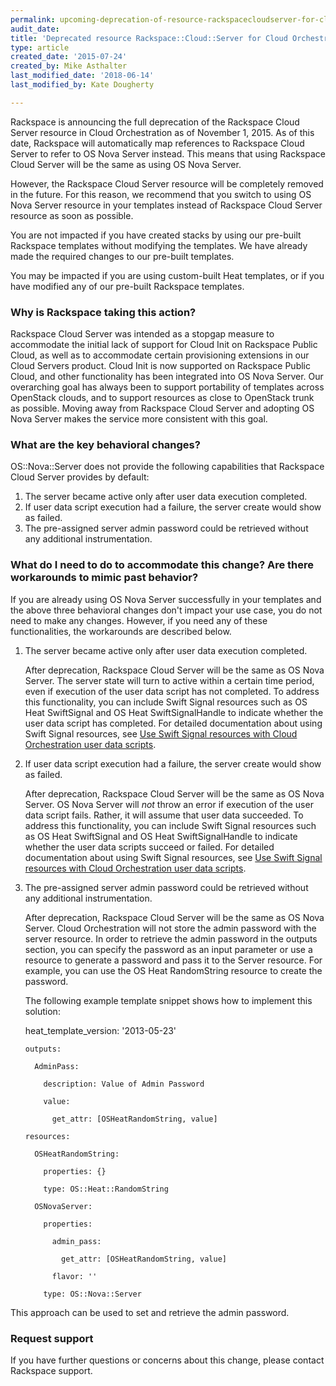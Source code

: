 ```yaml
---
permalink: upcoming-deprecation-of-resource-rackspacecloudserver-for-cloud-orchestration/
audit_date:
title: 'Deprecated resource Rackspace::Cloud::Server for Cloud Orchestration'
type: article
created_date: '2015-07-24'
created_by: Mike Asthalter
last_modified_date: '2018-06-14'
last_modified_by: Kate Dougherty

---
```


Rackspace is announcing the full deprecation of the Rackspace Cloud Server
resource in Cloud Orchestration as of November 1, 2015. As of this date,
Rackspace will automatically map references to Rackspace Cloud Server to refer
to OS Nova Server instead. This means that using Rackspace Cloud Server will
be the same as using OS Nova Server.

However, the Rackspace Cloud Server resource will be completely removed in the
future. For this reason, we recommend that you switch to using OS Nova Server
resource in your templates instead of Rackspace Cloud Server resource as soon
as possible.

You are not impacted if you have created stacks by using our pre-built
Rackspace templates without modifying the templates. We have already made the
required changes to our pre-built templates.

You may be impacted if you are using custom-built Heat templates, or if
you have modified any of our pre-built Rackspace templates.

### Why is Rackspace taking this action?

Rackspace Cloud Server was intended as a stopgap measure to accommodate the
initial lack of support for Cloud Init on Rackspace Public Cloud, as well
as to accommodate certain provisioning extensions in our Cloud Servers
product. Cloud Init is now supported on Rackspace Public Cloud, and other
functionality has been integrated into OS Nova Server. Our overarching
goal has always been to support portability of templates across
OpenStack clouds, and to support resources as close to OpenStack trunk as
possible. Moving away from Rackspace Cloud Server and adopting OS Nova Server
makes the service more consistent with this goal.

### What are the key behavioral changes?

OS::Nova::Server does not provide the following capabilities
that Rackspace Cloud Server provides by default:

1.  The server became active only after user data execution completed.
2.  If user data script execution had a failure, the server create would show
    as failed.
3.  The pre-assigned server admin password could be retrieved without any
    additional instrumentation.

### What do I need to do to accommodate this change? Are there workarounds to mimic past behavior?

If you are already using OS Nova Server successfully in your templates
and the above three behavioral changes don't impact your use case, you
do not need to make any changes. However, if you need any of these
functionalities, the workarounds are described below.

1.  The server became active only after user data execution completed.

    After deprecation, Rackspace Cloud Server will be the same
    as OS Nova Server. The server state will turn to active within a
    certain time period, even if execution of the user data script has
    not completed. To address this functionality, you can include Swift
    Signal resources such as OS Heat SwiftSignal and OS Heat SwiftSignalHandle
    to indicate whether the user data script has completed. For detailed
    documentation about using Swift Signal resources, see [Use Swift Signal resources with Cloud Orchestration user data scripts](/how-to/using-swift-signal-resources-to-determine-status-for-cloud-orchestration-user-data-scripts).

2.  If user data script execution had a failure, the server create would
    show as failed.

    After deprecation, Rackspace Cloud Server will be the same
    as OS Nova Server. OS Nova Server will *not* throw an error if execution
    of the user data script fails. Rather, it will assume that user data
    succeeded. To address this functionality, you can include Swift
    Signal resources such as OS Heat SwiftSignal and OS Heat SwiftSignalHandle
    to indicate whether the user data scripts succeed or failed. For detailed
    documentation about using Swift Signal resources, see [Use Swift Signal resources with Cloud Orchestration user data scripts](/how-to/using-swift-signal-resources-to-determine-status-for-cloud-orchestration-user-data-scripts).

3.  The pre-assigned server admin password could be retrieved without
    any additional instrumentation.

    After deprecation, Rackspace Cloud Server will be the same
    as OS Nova Server. Cloud Orchestration will not store the admin
    password with the server resource. In order to retrieve the admin
    password in the outputs section, you can specify the password as an
    input parameter or use a resource to generate a password and pass it
    to the Server resource. For example, you can use the OS Heat RandomString
    resource to create the password.

    The following example template snippet shows how to implement this
    solution:

    heat_template_version: '2013-05-23'

        outputs:

          AdminPass:

            description: Value of Admin Password

            value:

              get_attr: [OSHeatRandomString, value]

        resources:

          OSHeatRandomString:

            properties: {}

            type: OS::Heat::RandomString

          OSNovaServer:

            properties:

              admin_pass:

                get_attr: [OSHeatRandomString, value]

              flavor: ''

            type: OS::Nova::Server

This approach can be used to set and retrieve the admin password.

### Request support

If you have further questions or concerns about this change, please contact
Rackspace support.

